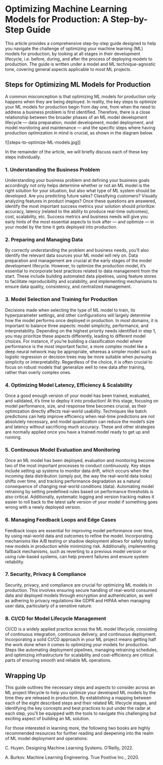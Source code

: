 # Optimizing Machine Learning Models for Production: A Step-by-Step Guide

This article provides a comprehensive step-by-step guide designed to help you navigate the challenge of optimizing your machine learning (ML) models for production, by looking at all stages in their development lifecycle, i.e. before, during, and after the process of deploying models to production. The guide is written under a model and ML technique-agnostic tone, covering general aspects applicable to most ML projects.

## Steps for Optimizing ML Models for Production

A common misconception is that optimizing ML models for production only happens when they are being deployed. In reality, the key steps to optimize your ML models for production begin from day one, from when the need to address a business problem is first identified. Therefore, there is a close relationship between the broader phases of an ML model development lifecycle — data preparation, model development, model deployment, and model monitoring and maintenance — and the specific steps where having production optimization in mind is crucial, as shown in the diagram below.

![[steps-to-optimize-ML-models.jpg]]

In the remainder of the article, we will briefly discuss each of these key steps individually.

### 1. Understanding the Business Problem

Understanding your business problem and defining your business goals accordingly not only helps determine whether or not an ML model is the right solution for your situation, but also what type of ML system should be developed. Are you predicting future sales? Classifying customers? Visually analyzing features in product images? Once these questions are answered, identify the most important success metrics your solution should prioritize: accuracy, latency (related to the ability to produce real-time outcomes), cost, scalability, etc. Success metrics and business needs will give you early hints of the most essential aspects to look after — and optimize — in your model by the time it gets deployed into production.

### 2. Preparing and Managing Data

By correctly understanding the problem and business needs, you’ll also identify the relevant data sources your ML model will rely on. Data preparation and management are crucial at the early stages of the model development lifecycle. However, to optimize the production model, it’s essential to incorporate best practices related to data management from the start. These include building automated data pipelines, using feature stores to facilitate reproducibility and scalability, and implementing mechanisms to ensure data quality, consistency, and centralized management.

### 3. Model Selection and Training for Production

Decisions made when selecting the type of ML model to train, its hyperparameter settings, and other configurations will largely determine how the model performs once deployed in production. In most domains, it is important to balance three aspects: model simplicity, performance, and interpretability. Depending on the highest priority needs identified in step 1, you may prioritize these aspects differently, leading to different model choices. For instance, if you’re building a classification model where performance is the most important factor, a more complex model like a deep neural network may be appropriate, whereas a simpler model such as logistic regression or decision trees may be more suitable when pursuing simplicity or interpretability. Regardless of the choice, it is often crucial to focus on robust models that generalize well to new data after training, rather than overly complex ones.

### 4. Optimizing Model Latency, Efficiency & Scalability

Once a good enough version of your model has been trained, evaluated, and validated, it’s time to deploy it into production! At this stage, focusing on model performance, size, and response time becomes crucial, as their optimization directly affects real-world usability. Techniques like batch predictions can help improve efficiency when real-time predictions are not absolutely necessary, and model quantization can reduce the model’s size and latency without sacrificing much accuracy. These and other strategies are normally applied once you have a trained model ready to get up and running.
 
### 5. Continuous Model Evaluation and Monitoring

Once an ML model has been deployed, evaluation and monitoring become two of the most important processes to conduct continuously. Key steps include setting up systems to monitor data drift, which occurs when the incoming data distribution (simply put, the way the real-world data looks) shifts over time, and tracking performance degradation as a natural consequence of changing real-world conditions (data). Automating model retraining by setting predefined rules based on performance thresholds is also critical. Additionally, systematic logging and version tracking makes it easier to roll back to the latest safe version of your model if something goes wrong with a newly deployed version.

### 6. Managing Feedback Loops and Edge Cases

Feedback loops are essential for improving model performance over time, by using real-world data and outcomes to refine the model. Incorporating mechanisms like A/B testing or shadow deployment allows for safely testing new models in production while minimizing risk. Additionally, implementing fallback mechanisms, such as reverting to a previous model version or using rule-based systems, can help prevent failures and ensure system reliability.

### 7. Security, Privacy & Compliance

Security, privacy, and compliance are crucial for optimizing ML models in production. This involves ensuring secure handling of real-world consumed data and deployed models through encryption and authentication, as well as adhering to privacy regulations like GDPR and HIPAA when managing user data, particularly of a sensitive nature.

### 8. CI/CD for Model Lifecycle Management

CI/CD is a widely applied practice across the ML model lifecycle, consisting of continuous integration, continuous delivery, and continuous deployment. Incorporating a solid CI/CD approach in your ML project means getting half the work done when it comes to optimizing your models for production. Steps like automating deployment pipelines, managing retraining schedules, and optimizing infrastructure for scalability and cost-efficiency are critical parts of ensuring smooth and reliable ML operations.
 
## Wrapping Up

This guide outlines the necessary steps and aspects to consider across an ML project lifecycle to help you optimize your developed ML models by the time they are released in production. By establishing a mapping between each of the eight described steps and their related ML lifecycle stages, and identifying the key concepts and best practices to put under the radar at each step, you’ll be equipped with the tools to navigate this challenging but exciting aspect of building an ML solution.

For those interested in learning more, the following two books are highly recommended resources for further reading and deepening into the realm of ML model deployment and operations:

C. Huyen. Designing Machine Learning Systems. O’Reilly, 2022.

A. Burkov. Machine Learning Engineering. True Positive Inc., 2020.
